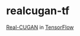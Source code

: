 # realcugan-tf
[Real-CUGAN](https://github.com/bilibili/ailab/tree/main/Real-CUGAN) in [TensorFlow](https://github.com/tensorflow/tensorflow)
